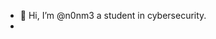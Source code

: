 - 👋 Hi, I’m @n0nm3 a student in cybersecurity.
- 

<!---
n0nm3/n0nm3 is a ✨ special ✨ repository because its `README.md` (this file) appears on your GitHub profile.
You can click the Preview link to take a look at your changes.
--->
